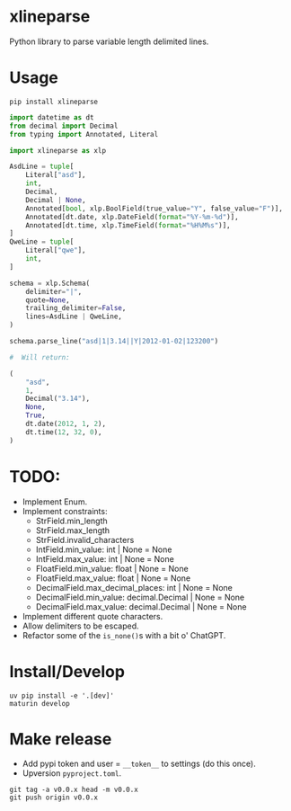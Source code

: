 # xlineparse

Python library to parse variable length delimited lines.

# Usage

```shell
pip install xlineparse
```

```python
import datetime as dt
from decimal import Decimal
from typing import Annotated, Literal

import xlineparse as xlp

AsdLine = tuple[
    Literal["asd"],
    int,
    Decimal,
    Decimal | None,
    Annotated[bool, xlp.BoolField(true_value="Y", false_value="F")],
    Annotated[dt.date, xlp.DateField(format="%Y-%m-%d")],
    Annotated[dt.time, xlp.TimeField(format="%H%M%s")],
]
QweLine = tuple[
    Literal["qwe"],
    int,
]

schema = xlp.Schema(
    delimiter="|",
    quote=None,
    trailing_delimiter=False,
    lines=AsdLine | QweLine,
)

schema.parse_line("asd|1|3.14||Y|2012-01-02|123200")

#  Will return:

(
    "asd",
    1,
    Decimal("3.14"),
    None,
    True,
    dt.date(2012, 1, 2),
    dt.time(12, 32, 0),
)
```

# TODO:

- Implement Enum.
- Implement constraints:
    - StrField.min_length
    - StrField.max_length
    - StrField.invalid_characters
    - IntField.min_value: int | None = None
    - IntField.max_value: int | None = None
    - FloatField.min_value: float | None = None
    - FloatField.max_value: float | None = None
    - DecimalField.max_decimal_places: int | None = None
    - DecimalField.min_value: decimal.Decimal | None = None
    - DecimalField.max_value: decimal.Decimal | None = None
- Implement different quote characters.
- Allow delimiters to be escaped.
- Refactor some of the `is_none()`s with a bit o' ChatGPT.

# Install/Develop

```shell
uv pip install -e '.[dev]'
maturin develop
```

# Make release

- Add pypi token and user = `__token__` to settings (do this once).
- Upversion `pyproject.toml`.

```shell
git tag -a v0.0.x head -m v0.0.x
git push origin v0.0.x
```
